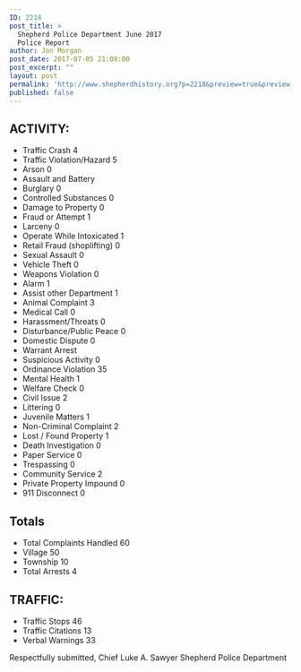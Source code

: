 ```yaml
---
ID: 2218
post_title: >
  Shepherd Police Department June 2017
  Police Report
author: Jon Morgan
post_date: 2017-07-05 21:08:00
post_excerpt: ""
layout: post
permalink: 'http://www.shepherdhistory.org?p=2218&preview=true&preview_id=2218'
published: false
---
```

<h2>ACTIVITY:</h2>
<ul>
 	<li>Traffic Crash 4</li>
 	<li>Traffic Violation/Hazard 5</li>
 	<li>Arson 0</li>
 	<li>Assault and Battery</li>
 	<li>Burglary 0</li>
 	<li>Controlled Substances 0</li>
 	<li>Damage to Property 0</li>
 	<li>Fraud or Attempt 1</li>
 	<li>Larceny 0</li>
 	<li>Operate While Intoxicated 1</li>
 	<li>Retail Fraud (shoplifting) 0</li>
 	<li>Sexual Assault 0</li>
 	<li>Vehicle Theft 0</li>
 	<li>Weapons Violation 0</li>
 	<li>Alarm 1</li>
 	<li>Assist other Department 1</li>
 	<li>Animal Complaint 3</li>
 	<li>Medical Call 0</li>
 	<li>Harassment/Threats 0</li>
 	<li>Disturbance/Public Peace 0</li>
 	<li>Domestic Dispute 0</li>
 	<li>Warrant Arrest</li>
 	<li>Suspicious Activity 0</li>
 	<li>Ordinance Violation 35</li>
 	<li>Mental Health 1</li>
 	<li>Welfare Check 0</li>
 	<li>Civil Issue 2</li>
 	<li>Littering 0</li>
 	<li>Juvenile Matters 1</li>
 	<li>Non-Criminal Complaint 2</li>
 	<li>Lost / Found Property 1</li>
 	<li>Death Investigation 0</li>
 	<li>Paper Service 0</li>
 	<li>Trespassing 0</li>
 	<li>Community Service 2</li>
 	<li>Private Property Impound 0</li>
 	<li>911 Disconnect 0</li>
</ul>
<h2>Totals</h2>
<ul>
 	<li>Total Complaints Handled 60</li>
 	<li>Village 50</li>
 	<li>Township 10</li>
 	<li>Total Arrests 4</li>
</ul>
<h2>TRAFFIC:</h2>
<ul>
 	<li>Traffic Stops 46</li>
 	<li>Traffic Citations 13</li>
 	<li>Verbal Warnings 33</li>
</ul>
Respectfully submitted,
Chief Luke A. Sawyer
Shepherd Police Department